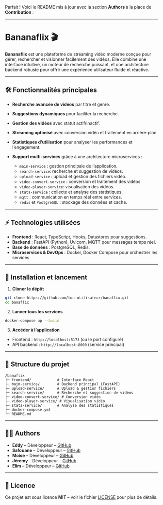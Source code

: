 Parfait ! Voici le README mis à jour avec la section **Authors** à la place de **Contribution** :

---

# Bananaflix 🎬

**Bananaflix** est une plateforme de streaming vidéo moderne conçue pour gérer, rechercher et visionner facilement des vidéos. Elle combine une interface intuitive, un moteur de recherche puissant, et une architecture backend robuste pour offrir une expérience utilisateur fluide et réactive.

---

## 🛠️ Fonctionnalités principales

* **Recherche avancée de vidéos** par titre et genre.
* **Suggestions dynamiques** pour faciliter la recherche.
* **Gestion des vidéos** avec statut actif/inactif.
* **Streaming optimisé** avec conversion vidéo et traitement en arrière-plan.
* **Statistiques d’utilisation** pour analyser les performances et l’engagement.
* **Support multi-services** grâce à une architecture microservices :

  * `main-service` : gestion principale de l’application.
  * `search-service`: recherche et suggestion de vidéos.
  * `upload-service` : upload et gestion des fichiers vidéo.
  * `video-convert-service` : conversion et traitement des vidéos.
  * `video-player-service`: visualisation des vidéos.
  * `stats-service` : collecte et analyse des statistiques.
  * `mqtt` : communication en temps réel entre services.
  * `redis` et `PostgreSQL` : stockage des données et cache.

---

## ⚡ Technologies utilisées

* **Frontend** : React, TypeScript, Hooks, Datastores pour suggestions.
* **Backend** : FastAPI (Python), Uvicorn, MQTT pour messages temps réel.
* **Base de données** : PostgreSQL, Redis.
* **Microservices & DevOps** : Docker, Docker Compose pour orchestrer les services.

---

## 🚀 Installation et lancement

1. **Cloner le dépôt**

```bash
git clone https://github.com/ton-utilisateur/banaflix.git
cd banaflix
```

2. **Lancer tous les services**

```bash
docker-compose up --build
```

3. **Accéder à l’application**

* Frontend : `http://localhost:5173` (ou le port configuré)
* API backend : `http://localhost:8000` (service principal)

---

## 🧩 Structure du projet

```
/banaflix
├─ frontend/            # Interface React
├─ main-service/        # Backend principal (FastAPI)
├─ upload-service/      # Upload & gestion fichiers
├─ search-service/      # Recherche et suggestion de vidéos
├─ video-convert-service/ # Conversion vidéo
├─ video-player-service/ # Visualisation vidéo
├─ stats-service/       # Analyse des statistiques
├─ docker-compose.yml
└─ README.md
```

---

## 👨‍💻 Authors

* **Eddy** – Développeur  – [GitHub](https://github.com/EddyMzf)
* **Safouane** – Développeur  – [GitHub](https://github.com/Safouuuuu)
* **Moise** – Développeur  – [GitHub](https://github.com/Moiseng)
* **Jéremy** – Développeur  – [GitHub](https://github.com/JeremyBala)
* **Elim** – Développeur  – [GitHub](https://github.com/elimf)

---

## 📜 Licence

Ce projet est sous licence **MIT** – voir le fichier [LICENSE](LICENSE) pour plus de détails.

